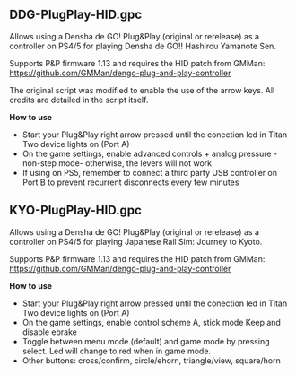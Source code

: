 DDG-PlugPlay-HID.gpc
---

Allows using a Densha de GO! Plug&Play (original or rerelease) as a controller on PS4/5 for playing Densha de GO!! Hashirou Yamanote Sen.

Supports P&P firmware 1.13 and requires the HID patch from GMMan: https://github.com/GMMan/dengo-plug-and-play-controller

The original script was modified to enable the use of the arrow keys. All credits are detailed in the script itself.

**How to use**
* Start your Plug&Play right arrow pressed until the conection led in Titan Two device lights on (Port A)
* On the game settings, enable advanced controls + analog pressure -non-step mode- otherwise, the levers will not work
* If using on PS5, remember to connect a third party USB controller on Port B to prevent recurrent disconnects every few minutes


KYO-PlugPlay-HID.gpc
---

Allows using a Densha de GO! Plug&Play (original or rerelease) as a controller on PS4/5 for playing Japanese Rail Sim: Journey to Kyoto.

Supports P&P firmware 1.13 and requires the HID patch from GMMan: https://github.com/GMMan/dengo-plug-and-play-controller

**How to use**
* Start your Plug&Play right arrow pressed until the conection led in Titan Two device lights on (Port A)
* On the game settings, enable control scheme A, stick mode Keep and disable ebrake
* Toggle between menu mode (default) and game mode by pressing select. Led will change to red when in game mode.
* Other buttons: cross/confirm, circle/ehorn, triangle/view, square/horn


